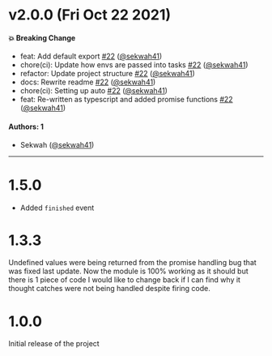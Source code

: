# v2.0.0 (Fri Oct 22 2021)

#### 💥 Breaking Change

- feat: Add default export [#22](https://github.com/sekwah41/spq/pull/22) ([@sekwah41](https://github.com/sekwah41))
- chore(ci): Update how envs are passed into tasks [#22](https://github.com/sekwah41/spq/pull/22) ([@sekwah41](https://github.com/sekwah41))
- refactor: Update project structure [#22](https://github.com/sekwah41/spq/pull/22) ([@sekwah41](https://github.com/sekwah41))
- docs: Rewrite readme [#22](https://github.com/sekwah41/spq/pull/22) ([@sekwah41](https://github.com/sekwah41))
- chore(ci): Setting up auto [#22](https://github.com/sekwah41/spq/pull/22) ([@sekwah41](https://github.com/sekwah41))
- feat: Re-written as typescript and added promise functions [#22](https://github.com/sekwah41/spq/pull/22) ([@sekwah41](https://github.com/sekwah41))

#### Authors: 1

- Sekwah ([@sekwah41](https://github.com/sekwah41))

---

# 1.5.0
 * Added `finished` event

# 1.3.3
Undefined values were being returned from the promise handling bug that was fixed last update. Now the module is 100% working as it should but there is 1 piece of code I would like to change back if I can find why it thought catches were not being handled despite firing code.

# 1.0.0
Initial release of the project
